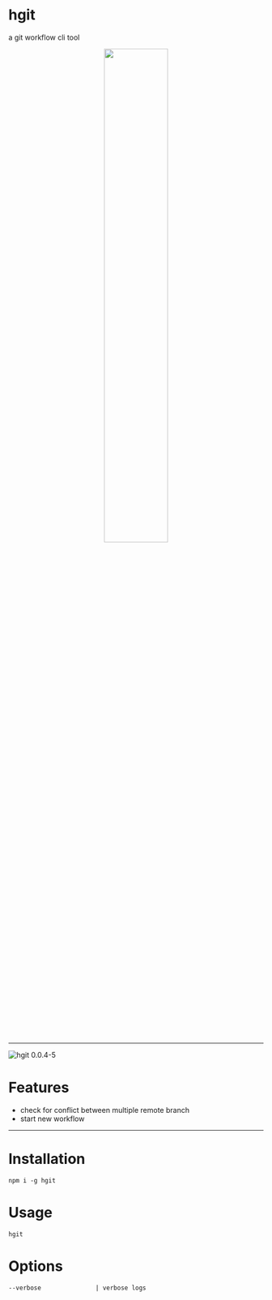 # hgit
a git workflow cli tool

<p align="center">
  <img width="50%" src="https://raw.githubusercontent.com/wiki/metaory/hgit-cli/assets/hgit.png">
</p>

---

![hgit 0.0.4-5](https://raw.githubusercontent.com/wiki/metaory/hgit-cli/assets/gifcast_220821123955.gif)

Features
========
- check for conflict between multiple remote branch
- start new workflow

---

Installation
============
    npm i -g hgit

Usage
=====
    hgit

Options
=======
    --verbose               | verbose logs

